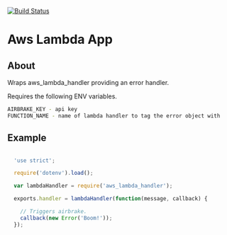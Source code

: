 [![Build Status](https://semaphoreci.com/api/v1/projects/553c8550-5a94-4e3b-8bb4-49df3678bd36/483484/badge.svg)](https://semaphoreci.com/lp/aws_lambda_app)

Aws Lambda App
====================

About
--------------
Wraps aws_lambda_handler providing an error handler.

Requires the following ENV variables.

```bash
AIRBRAKE_KEY - api key
FUNCTION_NAME - name of lambda handler to tag the error object with
```


Example
--------------

```js

  'use strict';

  require('dotenv').load();

  var lambdaHandler = require('aws_lambda_handler');

  exports.handler = lambdaHandler(function(message, callback) {

    // Triggers airbrake.
    callback(new Error('Boom!'));
  });

```
